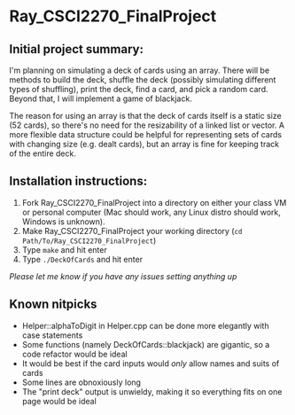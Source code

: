 # Ray_CSCI2270_FinalProject

## Initial project summary:
I'm planning on simulating a deck of cards using an array. There will be methods to build the deck, shuffle the deck (possibly simulating different types of shuffling), print the deck, find a card, and pick a random card. Beyond that, I will implement a game of blackjack.

The reason for using an array is that the deck of cards itself is a static size (52 cards), so there's no need for the resizability of a linked list or vector. A more flexible data structure could be helpful for representing sets of cards with changing size (e.g. dealt cards), but an array is fine for keeping track of the entire deck.  

## Installation instructions:
1. Fork Ray_CSCI2270_FinalProject into a directory on either your class VM or personal computer (Mac should work, any Linux distro should work, Windows is unknown).
2. Make Ray_CSCI2270_FinalProject your working directory (`cd Path/To/Ray_CSCI2270_FinalProject`)
3. Type `make` and hit enter
4. Type `./DeckOfCards` and hit enter

*Please let me know if you have any issues setting anything up*

## Known nitpicks
+ Helper::alphaToDigit in Helper.cpp can be done more elegantly with case statements
+ Some functions (namely DeckOfCards::blackjack) are gigantic, so a code refactor would be ideal
+ It would be best if the card inputs would *only* allow names and suits of cards
+ Some lines are obnoxiously long
+ The "print deck" output is unwieldy, making it so everything fits on one page would be ideal
